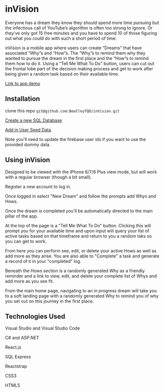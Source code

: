 # inVision

Everyone has a dream they know they should spend more time pursuing but the infectious call of YouTube’s algorithm is often too strong to ignore. Or they’ve only got 15 free minutes and you have to spend 10 of those figuring out what you could do with such a short period of time. 

inVision is a mobile app where users can create “Dreams” that have associated “Why”s and “How”s. The “Why”s to remind them why they wanted to pursue the dream in the first place and the “How”s to remind them how to do it. Using a "Tell Me What To Do" button, users can cut out the frontal lobe part of the decision making process and get to work after being given a random task based on their available time.

[Link to app demo](https://youtu.be/rO6GHFzMdQY)

## Installation

clone this repo ```git@github.com:BeatleyTQD/inVision.git```

[Create a new SQL Database](https://github.com/BeatleyTQD/inVision/blob/main/SQL/01_Db_Create.sql)

[Add in User Seed Data](https://github.com/BeatleyTQD/inVision/blob/main/SQL/02_Seed_Data.sql)

Note you'll need to update the firebase user ids if you want to use the provided dummy data.

## Using inVision
Designed to be viewed with the iPhone 6/7/8 Plus view mode, but will work with a regular browser (though a bit small).

Register a new account to log in.

Once logged in select "New Dream" and follow the prompts add Whys and Hows.

Once the dream is completed you'll be automatically directed to the main pillar of the app. 

At the top of the page is a "Tell Me What To Do" button. Clicking this will prompt you for your available time and upon input will query your list of active tasks based on that timeframe and return to you a random taks so you can get to work.

From here you can perform see, edit, or delete your active Hows as well as add more as they arise. You are also able to "Complete" a task and generate a record of it in your "completed" log. 

Beneath the Hows section is a randomly generated Why as a friendly reminder and a link to view, edit, and delete your complete list of Whys and add more as you see fit.

From the main home page, navigating to an in progress dream will take you to a soft landing page with a randomly generated Why to remind you of why you set out on this journey in the first place.


## Technologies Used
Visual Studio and Visual Studio Code

C# and ASP.NET

React.js

SQL Express

Reactstrap

CSS3

HTML5
